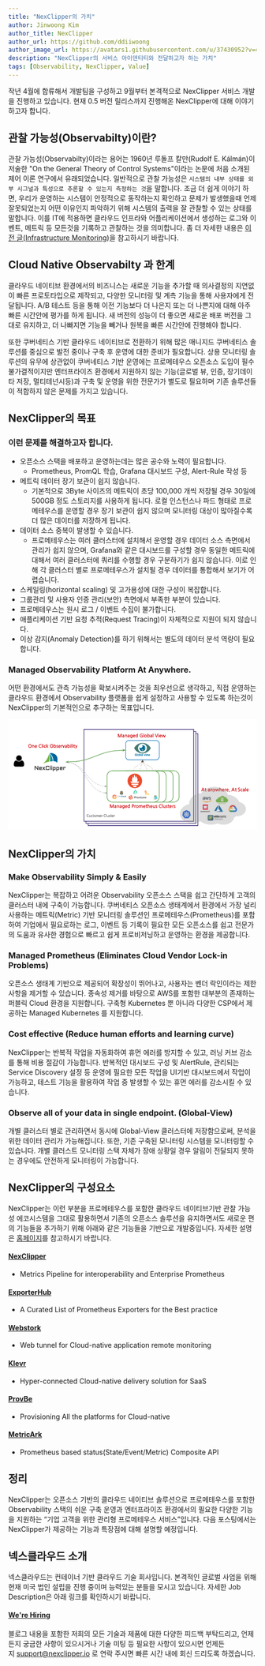 ```yaml
---
title: "NexClipper의 가치"
author: Jinwoong Kim
author_title: NexClipper
author_url: https://github.com/ddiiwoong
author_image_url: https://avatars1.githubusercontent.com/u/37430952?v=4
description: "NexClipper의 서비스 아이덴티티와 전달하고자 하는 가치"
tags: [Observability, NexClipper, Value]
---
```


작년 4월에 합류해서 개발팀을 구성하고 9월부터 본격적으로 NexClipper 서비스 개발을 진행하고 있습니다. 현재 0.5 버전 릴리스까지 진행해온 NexClipper에 대해 이야기 하고자 합니다. 

<!--truncate-->

## 관찰 가능성(Observabilty)이란?

관찰 가능성(Observabilty)이라는 용어는 1960년 루돌프 칼만(Rudolf E. Kálmán)이 저술한 "On the General Theory of Control Systems"이라는 논문에 처음 소개된 제어 이론 연구에서 유래되었습니다. 일반적으로 관찰 가능성은 `시스템의 내부 상태를 외부 시그널과 특성으로 추론할 수 있는지 측정하는 것`을 말합니다. 조금 더 쉽게 이야기 하면, 우리가 운영하는 시스템이 안정적으로 동작하는지 확인하고 문제가 발생했을때 언제 잘못되었는지 어떤 이유인지 파악하기 위해 시스템의 출력을 잘 관찰할 수 있는 상태를 말합니다. 이를 IT에 적용하면 클라우드 인프라와 어플리케이션에서 생성하는 로그와 이벤트, 메트릭 등 모든것을 기록하고 관찰하는 것을 의미합니다. 좀 더 자세한 내용은 [이전 글(Infrastructure Monitoring)](2020-06-08-infrastructure-monitoring.md)을 참고하시기 바랍니다.

## Cloud Native Observabilty 과 한계

클라우드 네이티브 환경에서의 비즈니스는 새로운 기능을 추가할 때 의사결정의 지연없이 빠른 프로토타입으로 제작되고, 다양한 모니터링 및 계측 기능을 통해 사용자에게 전달됩니다. A/B 테스트 등을 통해 이전 기능보다 더 나은지 또는 더 나쁜지에 대해 아주 빠른 시간안에 평가를 하게 됩니다. 새 버전의 성능이 더 좋으면 새로운 배포 버전을 그대로 유지하고, 더 나빠지면 기능을 빼거나 원복을 빠른 시간안에 진행해야 합니다.  

또한 쿠버네티스 기반 클라우드 네이티브로 전환하기 위해 많은 매니지드 쿠버네티스 솔루션를 중심으로 발전 중이나 구축 후 운영에 대한 준비가 필요합니다. 상용 모니터링 솔루션의 유무에 상관없이 쿠버네티스 기반 운영에는 프로메테우스 오픈소스 도입이 필수 불가결적이지만 엔터프라이즈 환경에서 지원하지 않는 기능(글로벌 뷰, 인증, 장기데이타 저장, 멀티테넌시등)과 구축 및 운영을 위한 전문가가 별도로 필요하며 기존 솔루션들이 적합하지 않은 문제를 가지고 있습니다.

## NexClipper의 목표

### 이런 문제를 해결하고자 합니다.

- 오픈소스 스택을 배포하고 운영하는데는 많은 공수와 노력이 필요합니다. 
  - Prometheus, PromQL 학습, Grafana 대시보드 구성, Alert-Rule 작성 등
- 메트릭 데이터 장기 보관이 쉽지 않습니다.
  - 기본적으로 3Byte 사이즈의 메트릭이 초당 100,000 개씩 저장될 경우 30일에 500GB 정도 스토리지를 사용하게 됩니다. 로컬 인스턴스나 파드 형태로 프로메테우스를 운영할 경우 장기 보관이 쉽지 않으며 모니터링 대상이 많아질수록 더 많은 데이터를 저장하게 됩니다.
- 데이터 소스 중복이 발생할 수 있습니다.
  - 프로메테우스는 여러 클러스터에 설치해서 운영할 경우 데이터 소스 측면에서 관리가 쉽지 않으며,  Grafana와 같은 대시보드를 구성할 경우 동일한 메트릭에 대해서 여러 클러스터에 쿼리를 수행할 경우 구분하기가 쉽지 않습니다. 이로 인해 각 클러스터 별로 프로메테우스가 설치될 경우 데이터를 통합해서 보기가 어렵습니다.
- 스케일링(horizontal scaling) 및 고가용성에 대한 구성이 복잡합니다.
- 그룹관리 및 사용자 인증 관리(보안) 측면에서 부족한 부분이 있습니다.
- 프로메테우스는 원시 로그 / 이벤트 수집이 불가합니다.
- 애플리케이션 기반 요청 추적(Request Tracing)이 자체적으로 지원이 되지 않습니다.
- 이상 감지(Anomaly Detection)를 하기 위해서는 별도의 데이터 분석 역량이 필요합니다.

### Managed Observability Platform At Anywhere.
어떤 환경에서도 관측 가능성을 확보시켜주는 것을 최우선으로 생각하고, 직접 운영하는 클라우드 환경에서 Observability 플랫폼을 쉽게 설정하고 사용할 수 있도록 하는것이 NexClipper의 기본적인으로 추구하는 목표입니다. 

![nexclipper](./images/nexclipper_intro.png)

## NexClipper의 가치

### Make Observability Simply & Easily
NexClipper는 복잡하고 어려운 Observability 오픈소스 스택을 쉽고 간단하게 고객의 클러스터 내에 구축이 가능합니다. 쿠버네티스 오픈소스 생태계에서 환경에서 가장 널리 사용하는 메트릭(Metric) 기반 모니터링 솔루션인 프로메테우스(Prometheus)를 포함하여 기업에서 필요로하는 로그, 이벤트 등 기록이 필요한 모든 오픈소스를 쉽고 전문가의 도움과 유사한 경험으로 빠르고 쉽게 프로비저닝하고 운영하는 환경을 제공합니다.  

### Managed Prometheus (Eliminates Cloud Vendor Lock-in Problems)
오픈소스 생태계 기반으로 제공되어 확장성이 뛰어나고, 사용자는 벤더 락인이라는 제한사항을 제거할 수 있습니다. 종속성 제거를 바탕으로 AWS를 포함한 대부분의 존재하는 퍼블릭 Cloud 환경을 지원합니다. 구축형 Kubernetes 뿐 아니라 다양한 CSP에서 제공하는 Managed Kubernetes 를 지원합니다.

### Cost effective (Reduce human efforts and learning curve)
NexClipper는 반복적 작업을 자동화하여 휴먼 에러를 방지할 수 있고, 러닝 커브 감소를 통해 비용 절감이 가능합니다. 반복적인 대시보드 구성 및 AlertRule, 관리되는 Service Discovery 설정 등 운영에 필요한 모든 작업을 UI기반 대시보드에서 작업이 가능하고, 테스트 기능을 활용하여 작업 중 발생할 수 있는 휴먼 에러를 감소시킬 수 있습니다.  

### Observe all of your data in single endpoint. (Global-View)
개별 클러스터 별로 관리하면서 동시에 Global-View 클러스터에 저장함으로써, 분석을 위한 데이터 관리가 가능해집니다. 또한, 기존 구축된 모니터링 시스템을 모니터링할 수 있습니다. 개별 클러스트 모니터링 스택 자체가 장애 상황일 경우 알림이 전달되지 못하는 경우에도 안전하게 모니터링이 가능합니다.  

## NexClipper의 구성요소

NexClipper는 이런 부분을 프로메테우스를 포함한 클라우드 네이티브기반 관찰 가능성 에코시스템을 그대로 활용하면서 기존의 오픈소스 솔루션을 유지하면서도 새로운 편의 기능들을 추가하기 위해 아래와 같은 기능들을 기반으로 개발중입니다. 자세한 설명은 [홈페이지](https//nexclipper.io)를 참고하시기 바랍니다.  

#### [NexClipper](https://github.com/NexClipper/nexclipper)
 - Metrics Pipeline for interoperability and Enterprise Prometheus
####  [ExporterHub](https://github.com/NexClipper/exporterhub.io)
 - A Curated List of Prometheus Exporters for the Best practice
#### [Webstork](https://github.com/NexClipper/webstork)
 - Web tunnel for Cloud-native application remote monitoring
#### [Klevr](https://github.com/klevry/klevr)
 - Hyper-connected Cloud-native delivery solution for SaaS
#### [ProvBe](https://github.com/nexclipper/provbee)
 - Provisioning All the platforms for Cloud-native
#### [MetricArk](https://github.com/nexclipper/metricark)
- Prometheus based status(State/Event/Metric) Composite API


## 정리

NexClipper는 오픈소스 기반의 클라우드 네이티브 솔루션으로 프로메테우스를 포함한 Observability 스택의 쉬운 구축 운영과 엔터프라이즈 환경에서의 필요한 다양한 기능을 지원하는 “기업 고객을 위한 관리형 프로메테우스 서비스”입니다. 다음 포스팅에서는 NexClipper가 제공하는 기능과 특장점에 대해 설명할 예정입니다.  

## 넥스클라우드 소개

넥스클라우드는 컨테이너 기반 클라우드 기술 회사입니다. 본격적인 글로벌 사업을 위해 현재 미국 법인 설립을 진행 중이며 능력있는 분들을 모시고 있습니다. 자세한 Job Description은 아래 링크를 확인하시기 바랍니다.  

#### [We're Hiring](https://www.notion.so/nexclipper/We-re-Hiring-c356a7b503d5403289bc3cf8ac20c6ea)

블로그 내용을 포함한 저희의 모든 기술과 제품에 대한 다양한 피드백 부탁드리고, 언제든지 궁금한 사항이 있으시거나 기술 미팅 등 필요한 사항이 있으시면 언제든지 [support@nexclipper.io](mailto:support@nexclipper.io) 로 연락 주시면 빠른 시간 내에 회신 드리도록 하겠습니다.

